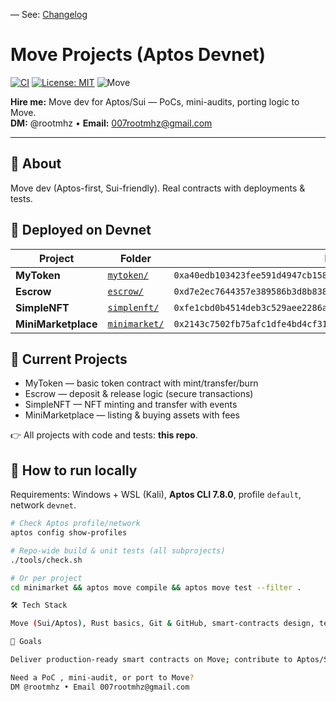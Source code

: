 — See: [Changelog](./CHANGELOG.md)
# Move Projects (Aptos Devnet)

[![CI](https://github.com/root28root/move-projects/actions/workflows/move-ci.yml/badge.svg?branch=main)](https://github.com/root28root/move-projects/actions/workflows/move-ci.yml)
[![License: MIT](https://img.shields.io/badge/License-MIT-green.svg)](https://opensource.org/licenses/MIT)
![Move](https://img.shields.io/badge/Move-Aptos%2FSui-blue)

**Hire me:** Move dev for Aptos/Sui — PoCs, mini-audits, porting logic to Move.  
**DM:** @rootmhz • **Email:** 007rootmhz@gmail.com

---

## 👋 About
Move dev (Aptos-first, Sui-friendly). Real contracts with deployments & tests.

## 🚀 Deployed on Devnet
| Project | Folder | Publish | Demo (entry) |
|---|---|---|---|
| **MyToken** | [`mytoken/`](mytoken) | `0xa40edb103423fee591d4947cb15843af4513cfb4b45a9275faa6ea444f2d74d8` | `0x1f0cadf053ac26b3775a9585b53a88c480cd0a3f6d8b9f979a9fb98bae2acdab` |
| **Escrow** | [`escrow/`](escrow) | `0xd7e2ec7644357e389586b3d8b838d2035e510b36f81a583bdd14f248a7daf1ce` | `0xc9bf98c9990ed8d5373774fdd0d1c0987064cc5d406f7e1576c6688643c07f4b` |
| **SimpleNFT** | [`simplenft/`](simplenft) | `0xfe1cbd0b4514deb3c529aee2286a35f3f3f5f177acc7867dcfa428f48305bec4` | `0x279c2d6adcc180f572329e253077f65f9c792cb14a5e9e49b6346540585754f2` |
| **MiniMarketplace** | [`minimarket/`](minimarket) | `0x2143c7502fb75afc1dfe4bd4cf316188fc8656dc4e997e13108c22d3cc770a46` | `0xda2fb28c29d037406aa658a0b5e4e69514d663c22975011674d95a4aec20703f` |

## 📂 Current Projects
- MyToken — basic token contract with mint/transfer/burn  
- Escrow — deposit & release logic (secure transactions)  
- SimpleNFT — NFT minting and transfer with events  
- MiniMarketplace — listing & buying assets with fees  

👉 All projects with code and tests: **this repo**.

## 🧪 How to run locally
Requirements: Windows + WSL (Kali), **Aptos CLI 7.8.0**, profile `default`, network `devnet`.

```bash
# Check Aptos profile/network
aptos config show-profiles

# Repo-wide build & unit tests (all subprojects)
./tools/check.sh

# Or per project
cd minimarket && aptos move compile && aptos move test --filter .

🛠 Tech Stack

Move (Sui/Aptos), Rust basics, Git & GitHub, smart-contracts design, testing & documentation.

🎯 Goals

Deliver production-ready smart contracts on Move; contribute to Aptos/Sui (bounties, grants, collaborations).

Need a PoC , mini-audit, or port to Move?
DM @rootmhz • Email 007rootmhz@gmail.com

